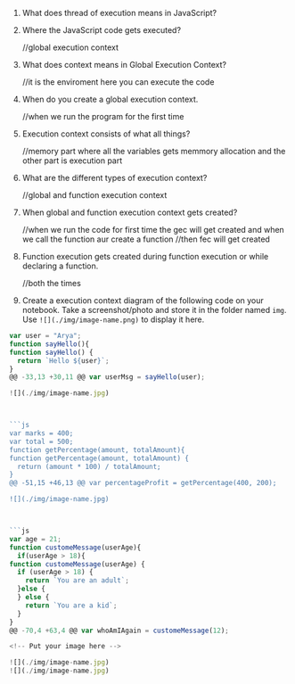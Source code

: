 1. What does thread of execution means in JavaScript?

2. Where the JavaScript code gets executed?

   //global execution context
3. What does context means in Global Execution Context?

   //it is the enviroment here you can execute the code
4. When do you create a global execution context.

   //when we run the program for the first time
5. Execution context consists of what all things?

   //memory part where all the variables gets memmory allocation and the other part is execution part
6. What are the different types of execution context?

   //global and function execution context
7. When global and function execution context gets created?

   //when we run the code for first time the gec will get created and when we call the function aur create a function //then fec will get created
8. Function execution gets created during function execution or while declaring a function.


   //both the times

 
9. Create a execution context diagram of the following code on your notebook. Take a screenshot/photo and store it in the folder named `img`. Use `![](./img/image-name.png)` to display it here.



```js
var user = "Arya";
function sayHello(){
function sayHello() {
  return `Hello ${user}`;
}
@@ -33,13 +30,11 @@ var userMsg = sayHello(user);

![](./img/image-name.jpg)



```js
var marks = 400;
var total = 500;
function getPercentage(amount, totalAmount){
function getPercentage(amount, totalAmount) {
  return (amount * 100) / totalAmount;
}
@@ -51,15 +46,13 @@ var percentageProfit = getPercentage(400, 200);

![](./img/image-name.jpg)



```js
var age = 21;
function customeMessage(userAge){
  if(userAge > 18){
function customeMessage(userAge) {
  if (userAge > 18) {
    return `You are an adult`;
  }else {
  } else {
    return `You are a kid`;
  }
}
@@ -70,4 +63,4 @@ var whoAmIAgain = customeMessage(12);

<!-- Put your image here -->

![](./img/image-name.jpg)
![](./img/image-name.jpg)